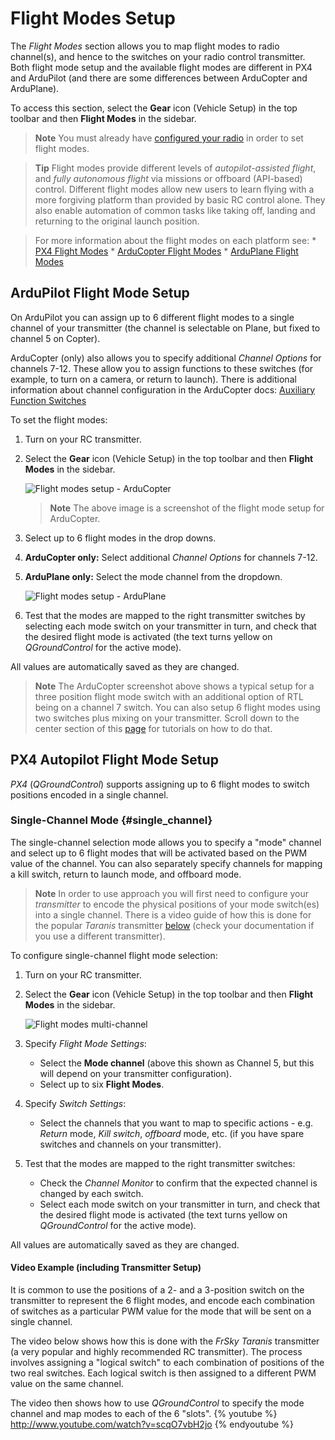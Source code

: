 # Flight Modes Setup

The *Flight Modes* section allows you to map flight modes to radio channel(s), and hence to the switches on your radio control transmitter. Both flight mode setup and the available flight modes are different in PX4 and ArduPilot (and there are some differences between ArduCopter and ArduPlane).

To access this section, select the **Gear** icon (Vehicle Setup) in the top toolbar and then **Flight Modes** in the sidebar.

> **Note** You must already have [configured your radio](../SetupView/Radio.md) in order to set flight modes.

<span></span>

> **Tip** Flight modes provide different levels of *autopilot-assisted flight*, and *fully autonomous flight* via missions or offboard (API-based) control. Different flight modes allow new users to learn flying with a more forgiving platform than provided by basic RC control alone. They also enable automation of common tasks like taking off, landing and returning to the original launch position.

<div>
</div>

> For more information about the flight modes on each platform see: * [PX4 Flight Modes](https://docs.px4.io/en/flight_modes/) * [ArduCopter Flight Modes](http://ardupilot.org/copter/docs/flight-modes.html) * [ArduPlane Flight Modes](http://ardupilot.org/plane/docs/flight-modes.html)

## ArduPilot Flight Mode Setup

On ArduPilot you can assign up to 6 different flight modes to a single channel of your transmitter (the channel is selectable on Plane, but fixed to channel 5 on Copter).

ArduCopter (only) also allows you to specify additional *Channel Options* for channels 7-12. These allow you to assign functions to these switches (for example, to turn on a camera, or return to launch). There is additional information about channel configuration in the ArduCopter docs: [Auxiliary Function Switches](https://ardupilot.org/copter/docs/channel-7-and-8-options.html#channel-7-and-8-options)

To set the flight modes:

1. Turn on your RC transmitter.
2. Select the **Gear** icon (Vehicle Setup) in the top toolbar and then **Flight Modes** in the sidebar.
    
    ![Flight modes setup - ArduCopter](../../assets/setup/flight_modes_copter_ardupilot.jpg)
    
    > **Note** The above image is a screenshot of the flight mode setup for ArduCopter.

3. Select up to 6 flight modes in the drop downs.

4. **ArduCopter only:** Select additional *Channel Options* for channels 7-12.
5. **ArduPlane only:** Select the mode channel from the dropdown.
    
    ![Flight modes setup - ArduPlane](../../assets/setup/flight_modes_plane_ardupilot.jpg)

6. Test that the modes are mapped to the right transmitter switches by selecting each mode switch on your transmitter in turn, and check that the desired flight mode is activated (the text turns yellow on *QGroundControl* for the active mode).

All values are automatically saved as they are changed.

> **Note** The ArduCopter screenshot above shows a typical setup for a three position flight mode switch with an additional option of RTL being on a channel 7 switch. You can also setup 6 flight modes using two switches plus mixing on your transmitter. Scroll down to the center section of this [page](http://ardupilot.org/copter/docs/common-rc-transmitter-flight-mode-configuration.html#common-rc-transmitter-flight-mode-configuration) for tutorials on how to do that.

## PX4 Autopilot Flight Mode Setup

*PX4* (*QGroundControl*) supports assigning up to 6 flight modes to switch positions encoded in a single channel.

### Single-Channel Mode {#single_channel}

The single-channel selection mode allows you to specify a "mode" channel and select up to 6 flight modes that will be activated based on the PWM value of the channel. You can also separately specify channels for mapping a kill switch, return to launch mode, and offboard mode.

> **Note** In order to use approach you will first need to configure your *transmitter* to encode the physical positions of your mode switch(es) into a single channel. There is a video guide of how this is done for the popular *Taranis* transmitter [below](#taranis_setup) (check your documentation if you use a different transmitter).

To configure single-channel flight mode selection:

1. Turn on your RC transmitter.
2. Select the **Gear** icon (Vehicle Setup) in the top toolbar and then **Flight Modes** in the sidebar.
    
    ![Flight modes multi-channel](../../assets/setup/flight_modes_single_channel_px4.jpg)

3. Specify *Flight Mode Settings*:
    
    - Select the **Mode channel** (above this shown as Channel 5, but this will depend on your transmitter configuration). 
    - Select up to six **Flight Modes**.
4. Specify *Switch Settings*: 
    - Select the channels that you want to map to specific actions - e.g. *Return* mode, *Kill switch*, *offboard* mode, etc. (if you have spare switches and channels on your transmitter).
5. Test that the modes are mapped to the right transmitter switches: 
    - Check the *Channel Monitor* to confirm that the expected channel is changed by each switch.
    - Select each mode switch on your transmitter in turn, and check that the desired flight mode is activated (the text turns yellow on *QGroundControl* for the active mode).

All values are automatically saved as they are changed.

#### Video Example (including Transmitter Setup)

It is common to use the positions of a 2- and a 3-position switch on the transmitter to represent the 6 flight modes, and encode each combination of switches as a particular PWM value for the mode that will be sent on a single channel.

The video below shows how this is done with the *FrSky Taranis* transmitter (a very popular and highly recommended RC transmitter). The process involves assigning a "logical switch" to each combination of positions of the two real switches. Each logical switch is then assigned to a different PWM value on the same channel.

<a id="taranis_setup"></a>
The video then shows how to use *QGroundControl* to specify the mode channel and map modes to each of the 6 "slots". {% youtube %} http://www.youtube.com/watch?v=scqO7vbH2jo {% endyoutube %}